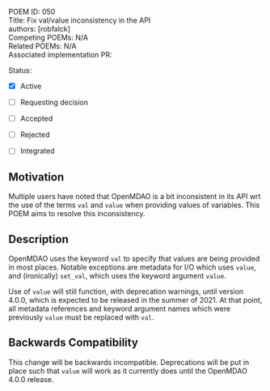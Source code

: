 POEM ID: 050  
Title: Fix val/value inconsistency in the API  
authors: [robfalck]  
Competing POEMs: N/A   
Related POEMs: N/A   
Associated implementation PR:   

Status:

- [x] Active
- [ ] Requesting decision
- [ ] Accepted
- [ ] Rejected
- [ ] Integrated


Motivation
----------

Multiple users have noted that OpenMDAO is a bit inconsistent in its API wrt the use of the terms `val` and `value` when providing values of variables.
This POEM aims to resolve this inconsistency.

Description
-----------

OpenMDAO uses the keyword `val` to specify that values are being provided in most places.
Notable exceptions are metadata for I/O which uses `value`, and (ironically) `set_val`, which uses the keyword argument `value`.

Use of `value` will still function, with deprecation warnings, until version 4.0.0, which is expected to be released in the summer of 2021.
At that point, all metadata references and keyword argument names which were previously `value` must be replaced with `val`.

Backwards Compatibility
------------------------

This change will be backwards incompatible.
Deprecations will be put in place such that `value` will work as it currently does until the OpenMDAO 4.0.0 release.
